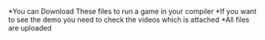 *You can Download These files to run a game in your compiler
*If you want to see the demo you need to check the videos which is attached
*All files are uploaded
